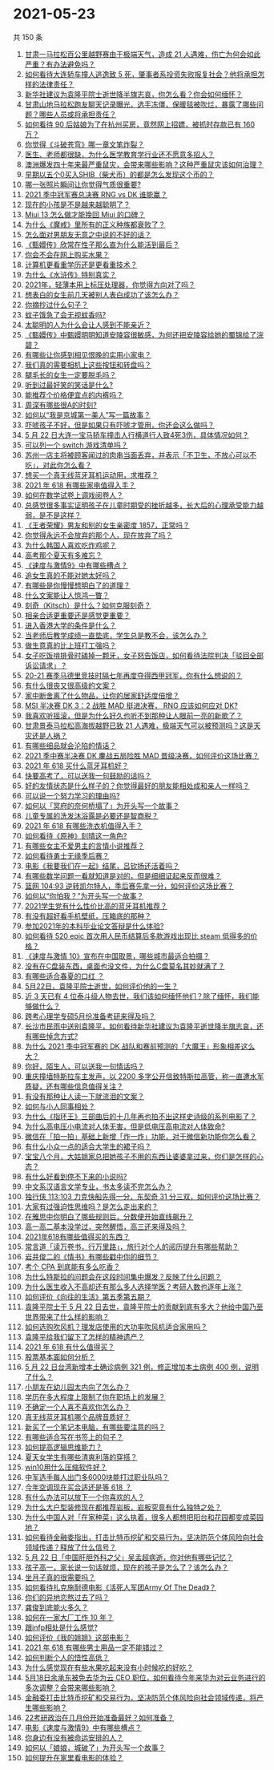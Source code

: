 # 2021-05-23

共 150 条

<!-- BEGIN -->
<!-- 最后更新时间 Sun May 23 2021 20:06:42 GMT+0800 (China Standard Time) -->

1. [甘肃一马拉松百公里越野赛由于极端天气，造成 21
   人遇难，伤亡为何会如此严重？有办法避免吗？](https://www.zhihu.com/question/460921357)
2. [如何看待大连轿车撞人逃逸致 5
   死，肇事者系投资失败报复社会？他将承担怎样的法律责任？](https://www.zhihu.com/question/460975066)
3. [新华社建议为袁隆平院士逝世降半旗志哀，你怎么看？你会如何缅怀？](https://www.zhihu.com/question/460853429)
4. [甘肃山地马拉松跑友聊天记录曝光，选手冻僵，保暖毯被吹烂，暴露了哪些问题？哪些人员或将承担责任？](https://www.zhihu.com/question/460936873)
5. [如何看待 90 后姑娘为了在杭州买房，竟然网上招嫖，被抓时存款已有 160
   万？](https://www.zhihu.com/question/460671555)
6. [你觉得《斗破苍穹》哪一章文笔炸裂？](https://www.zhihu.com/question/455079084)
7. [医生、老师都很缺，为什么医学教育学行业还不愿意多招人？](https://www.zhihu.com/question/455946878)
8. [澳洲爆发四十年来最严重鼠灾，会带来哪些影响？这种严重鼠灾该如何治理？](https://www.zhihu.com/question/460691340)
9. [早期以五个0买入SHIB（柴犬币）的都是怎么发现这个币的？](https://www.zhihu.com/question/459885822)
10. [哪一张照片瞬间让你觉得气质很重要?](https://www.zhihu.com/question/297341335)
11. [2021 季中冠军赛总决赛 RNG vs DK 谁能赢？](https://www.zhihu.com/question/460911288)
12. [现在的小孩是不是越来越聪明了？](https://www.zhihu.com/question/454361471)
13. [Miui 13 怎么做才能挽回 Miui 的口碑？](https://www.zhihu.com/question/460390365)
14. [为什么《魔戒》里所有的正义种族都衰败了？](https://www.zhihu.com/question/457060439)
15. [怎么面对男朋友无意之中说的不好的话？](https://www.zhihu.com/question/460839405)
16. [《甄嬛传》欣常在性子那么直为什么能活到最后？](https://www.zhihu.com/question/459465431)
17. [你会不会在网上购买水果？](https://www.zhihu.com/question/369801334)
18. [计算机更看重学历还是更看重技术？](https://www.zhihu.com/question/454783960)
19. [为什么《水浒传》特别真实？](https://www.zhihu.com/question/445932631)
20. [2021年，轻薄本用上标压处理器，你觉得方向对了吗？](https://www.zhihu.com/question/460874311)
21. [想表白的女生前几天被别人表白成功了该怎么办？](https://www.zhihu.com/question/457390121)
22. [你摘抄过什么句子？](https://www.zhihu.com/question/314121506)
23. [蚊子饿急了会无视蚊香吗?](https://www.zhihu.com/question/374704654)
24. [太聪明的人为什么会让人感到不能亲近？](https://www.zhihu.com/question/449801792)
25. [《甄嬛传》中甄嬛明明知道安陵容很敏感，为何还把安陵容给她的蜀锦给了浣碧？](https://www.zhihu.com/question/325114276)
26. [有哪些让你感到相见恨晚的实用小家电？](https://www.zhihu.com/question/425277382)
27. [我们真的需要相机上这些按钮和转盘吗？](https://www.zhihu.com/question/459960019)
28. [腿毛长的女生一定要脱毛吗？](https://www.zhihu.com/question/297055873)
29. [听到过最好笑的笑话是什么?](https://www.zhihu.com/question/458232484)
30. [能推荐个价格便宜点的内裤吗？](https://www.zhihu.com/question/408737469)
31. [周深有哪些很A的时刻?](https://www.zhihu.com/question/403704908)
32. [如何以“我是京城第一美人”写一篇故事？](https://www.zhihu.com/question/437673871)
33. [吓唬孩子不好，但是如果只有吓唬才管用，你还会这么做吗？](https://www.zhihu.com/question/460630935)
34. [5 月 22
    日大连一宝马轿车撞击人行横道行人致4死3伤，具体情况如何？](https://www.zhihu.com/question/460803059)
35. [可以列一个 switch 游戏清单吗？](https://www.zhihu.com/question/454703059)
36. [苏州一店主将被顾客闻过的肉串当面丢弃，并表示「不卫生，不放心可以不吃」，对此你怎么看？](https://www.zhihu.com/question/460604746)
37. [想买一个真无线蓝牙耳机运动用，求推荐？](https://www.zhihu.com/question/274765605)
38. [2021 年 618 有哪些家电值得入手？](https://www.zhihu.com/question/457694914)
39. [如何在数学试卷上调戏阅卷人？](https://www.zhihu.com/question/37124942)
40. [总感觉很多事实证明孩子在儿童时期受的挫折越多，长大后的心理承受能力越弱，是不是这样？](https://www.zhihu.com/question/266704437)
41. [《王者荣耀》男友和别的女生亲密度 1857，正常吗？](https://www.zhihu.com/question/460112550)
42. [你觉得永远不会放弃的那个人，现在放弃了吗？](https://www.zhihu.com/question/459833856)
43. [为什么韩国人喜欢吃炸鸡呢？](https://www.zhihu.com/question/22146758)
44. [高考那个夏天有多难忘？](https://www.zhihu.com/question/457178618)
45. [《速度与激情9》中有哪些槽点？](https://www.zhihu.com/question/460503368)
46. [追女生真的不能对她太好吗？](https://www.zhihu.com/question/435541311)
47. [有哪些是你慢慢想明白了的道理？](https://www.zhihu.com/question/350870631)
48. [什么文案能让人惊鸿一瞥？](https://www.zhihu.com/question/451181423)
49. [刻奇（Kitsch）是什么？如何克服刻奇？](https://www.zhihu.com/question/27039705)
50. [相亲合适更重要还是感觉更重要？](https://www.zhihu.com/question/459644756)
51. [进入香港大学的条件是什么？](https://www.zhihu.com/question/20458470)
52. [当老师后教学成绩一直垫底，学生总是教不会，该怎么办？](https://www.zhihu.com/question/454011860)
53. [做生意真的比上班打工强吗？](https://www.zhihu.com/question/327874416)
54. [女子吃饭啃排骨时磕掉一颗牙，女子怒告饭店，如何看待法院判决「驳回全部诉讼请求」？](https://www.zhihu.com/question/460584839)
55. [20-21
    赛季马德里竞技时隔七年再度夺得西甲冠军，你有什么想说的？](https://www.zhihu.com/question/460927424)
56. [有什么很丧又很高级的文案？](https://www.zhihu.com/question/444780653)
57. [家中断舍离了什么物品，让你的居家舒适度倍增？](https://www.zhihu.com/question/455207038)
58. [MSI 半决赛 DK 3：2 战胜 MAD 挺进决赛， RNG 应该如何应对
    DK?](https://www.zhihu.com/question/460911302)
59. [我喜欢听摇滚，但是为什么好久也听不到那种让人眼前一亮的新歌了？](https://www.zhihu.com/question/455885166)
60. [甘肃景泰马拉松高海拔越野已致 21
    人遇难，极端天气可以被预测吗？这是天灾还是人祸？](https://www.zhihu.com/question/460923810)
61. [有哪些细品就会沦陷的情话？](https://www.zhihu.com/question/428175362)
62. [2021 季中赛半决赛 DK 鏖战五局险胜 MAD
    晋级决赛，如何评价这场比赛？](https://www.zhihu.com/question/460860760)
63. [2021 年 618 买什么蓝牙耳机好？](https://www.zhihu.com/question/454900249)
64. [快要高考了，可以送我一句鼓励的话吗？](https://www.zhihu.com/question/460632413)
65. [好的友情状态是什么样子的？你觉得最好的朋友能相处成和亲人一样吗？](https://www.zhihu.com/question/460839642)
66. [可以说一个努力学习的理由吗?](https://www.zhihu.com/question/458937463)
67. [如何以「冥府的奈何桥塌了」为开头写一个故事？](https://www.zhihu.com/question/458115472)
68. [儿童专属的洗发沐浴露是必要还是智商税？](https://www.zhihu.com/question/460350405)
69. [2021 年 618 有哪些洗衣机值得入手？](https://www.zhihu.com/question/457255379)
70. [如何看待《原神》刻晴这一角色?](https://www.zhihu.com/question/421862145)
71. [有哪些女主不爱男主的言情小说推荐？](https://www.zhihu.com/question/332914640)
72. [如何看待勇士无缘季后赛？](https://www.zhihu.com/question/460793468)
73. [电影《我要我们在一起》结尾，吕钦扬还活着吗？](https://www.zhihu.com/question/460496887)
74. [有哪些数学问题一看就知道是对的，但是细细证起来反而很难？](https://www.zhihu.com/question/459708225)
75. [篮网 104:93
    逆转凯尔特人，季后赛先拿一分，如何评价这场比赛？](https://www.zhihu.com/question/460924514)
76. [如何以“你怕我？”为开头写一个故事？](https://www.zhihu.com/question/460340987)
77. [2021学生党有什么性价比高的蓝牙耳机推荐？](https://www.zhihu.com/question/454899465)
78. [有没有超好看手机壁纸，压箱底的那种？](https://www.zhihu.com/question/453445916)
79. [参加2021年的本科毕业论文答辩是什么体验?](https://www.zhihu.com/question/459519640)
80. [如何看待 520 epic 首次用人民币结算后多款游戏出现比 steam
    低得多的价格？](https://www.zhihu.com/question/460584796)
81. [《速度与激情 10》宣布在中国取景，哪些城市最适合拍摄？](https://www.zhihu.com/question/459923679)
82. [没有在C盘装东西，桌面也没文件，为什么C盘莫名其妙就满了？](https://www.zhihu.com/question/456677257)
83. [有哪些适合春夏的口红 ？](https://www.zhihu.com/question/319260175)
84. [5月22日，袁隆平院士逝世，如何评价他的一生？](https://www.zhihu.com/question/460808291)
85. [近 3 天已有 4
    位泰斗级人物去世，我们该如何缅怀他们？除了缅怀，我们能够做什么？](https://www.zhihu.com/question/460833743)
86. [跨考心理学专硕5月份准备考研来得及吗？](https://www.zhihu.com/question/455988340)
87. [长沙市民雨中送别袁隆平，如何看待新华社建议为袁隆平逝世降半旗志哀，还有哪些悼念方式?](https://www.zhihu.com/question/460850107)
88. [为什么 2021 季中冠军赛的 DK
    战队和赛前预测的「大魔王」形象相差这么大？](https://www.zhihu.com/question/459640343)
89. [你好，陌生人，可以送我一句情话吗？](https://www.zhihu.com/question/459899562)
90. [重庆撞墙特斯拉车主发声，以 2200
    多字公开信致特斯拉高管，称一直遭水军质疑，还有哪些信息值得关注？](https://www.zhihu.com/question/460684619)
91. [有没有那种让人读一下就流泪的文案？](https://www.zhihu.com/question/436353347)
92. [如何与小人同事相处？](https://www.zhihu.com/question/29195959)
93. [为什么《指环王》三部曲后的十几年再也拍不出这样史诗级的系列电影了？](https://www.zhihu.com/question/381939834)
94. [为什么高电压小电流对人体无害，但是低电压高电流对人体致命?](https://www.zhihu.com/question/388159656)
95. [微信在「拍一拍」基础上新增「炸一炸」功能，对于微信新功能你怎么看？](https://www.zhihu.com/question/460330878)
96. [有什么小众一点的适合大学生的裙子吗？](https://www.zhihu.com/question/454817357)
97. [宝宝八个月，大姑姐家总把她孩子不用的东西让婆婆拿过来，你们是怎样的心态？](https://www.zhihu.com/question/460493652)
98. [有什么好看到停不下来的小说吗?](https://www.zhihu.com/question/440502581)
99. [中文系汉语言文学专业，书太多读不完怎么办？](https://www.zhihu.com/question/353004487)
100. [独行侠 113:103 力克快船先得一分，东契奇 31
     分三双，如何评价这场比赛？](https://www.zhihu.com/question/460920237)
101. [大家有过强迫性思维吗？是怎么走出来的？](https://www.zhihu.com/question/400662217)
102. [在雅思中你明白了哪些规则后，分数便开始直线飙升？](https://www.zhihu.com/question/348084694)
103. [高一高二基本没学过，突然醒悟，高三还来得及吗？](https://www.zhihu.com/question/430476316)
104. [2021年618有哪些值得买的东西？](https://www.zhihu.com/question/456666788)
105. [常言道「读万卷书，行万里路」，旅行对个人的阅历提升有哪些帮助？](https://www.zhihu.com/question/460488793)
106. [岩井俊二的《情书》有哪些戳中你的细节？](https://www.zhihu.com/question/364130565)
107. [考个 CPA 到底能有多么吃香？](https://www.zhihu.com/question/335343858)
108. [为什么特斯拉的问题会在这段时间集中爆发？反映了什么问题？](https://www.zhihu.com/question/460594922)
109. [为什么医生收入不高却还有那么多人选择学医？考研人数也逐年上涨？](https://www.zhihu.com/question/459240182)
110. [如何评价《向往的生活》第五季第五期？](https://www.zhihu.com/question/460535700)
111. [袁隆平院士于 5 月 22
     日去世，袁隆平院士的贡献到底有多大？他给中国乃至世界带来了什么样的影响？](https://www.zhihu.com/question/460812976)
112. [如何选购吹风机？理发店使用的大功率吹风机适合家用吗？](https://www.zhihu.com/question/21798839)
113. [袁隆平给我们留下了怎样的精神遗产？](https://www.zhihu.com/question/460831392)
114. [2021 年 618 有什么值得买？](https://www.zhihu.com/question/456666024)
115. [股票基本面如何分析？](https://www.zhihu.com/question/23192771)
116. [5 月 22 日台湾新增本土确诊病例 321 例，修正增加本土病例 400
     例，说明了什么？](https://www.zhihu.com/question/460819141)
117. [小朋友在幼儿园太内向了怎么办？](https://www.zhihu.com/question/369964257)
118. [学历在多大程度上限制了你在职场上的发展？](https://www.zhihu.com/question/460617091)
119. [不确定一个人喜不喜欢你怎么办？](https://www.zhihu.com/question/457733429)
120. [真无线蓝牙耳机哪个品牌音质好？](https://www.zhihu.com/question/448219382)
121. [新买了一个笔记本电脑，有哪些要注意的吗？](https://www.zhihu.com/question/448396633)
122. [有哪些适合写在书签上的句子？](https://www.zhihu.com/question/354166347)
123. [如何提高逻辑思维能力？](https://www.zhihu.com/question/19599216)
124. [夏天女学生有哪些清爽利落的穿搭？](https://www.zhihu.com/question/395417374)
125. [win10用什么压缩软件好？](https://www.zhihu.com/question/267668022)
126. [中军选手每人出门多6000块能打过职业队吗？](https://www.zhihu.com/question/459668976)
127. [今年空调现在买合适还是等 618 ？](https://www.zhihu.com/question/457239251)
128. [有什么办法可以放下一个你喜欢的人？](https://www.zhihu.com/question/423049471)
129. [为什么大户型装修现在都推荐岩板，岩板究竟有什么独特之处？](https://www.zhihu.com/question/453836267)
130. [为什么中国人对「在家种菜」这么执着，很多人都想把阳台和花园都变成菜园地？](https://www.zhihu.com/question/460289845)
131. [如何看待金融委指出，打击比特币挖矿和交易行为，坚决防范个体风险向社会领域传递？释放了什么信号？](https://www.zhihu.com/question/460721703)
132. [5 月 22
     日「中国肝胆外科之父」吴孟超病逝，你对他有哪些记忆？](https://www.zhihu.com/question/460817685)
133. [孩子高一，家长说一句话就烦，现在的孩子是怎么了？该怎么办？](https://www.zhihu.com/question/446145871)
134. [坐月子真的很需要吗？](https://www.zhihu.com/question/430742837)
135. [如何看待扎克施耐德电影《活死人军团Army Of The
     Dead》？](https://www.zhihu.com/question/460696355)
136. [你们的异地恋熬过去了吗？](https://www.zhihu.com/question/460329836)
137. [龚俊到底能火多久？](https://www.zhihu.com/question/456965858)
138. [如何在一家大厂工作 10 年？](https://www.zhihu.com/question/460106786)
139. [跟infp相处是什么感觉?](https://www.zhihu.com/question/333771420)
140. [如何评价《我的姐姐》这部电影？](https://www.zhihu.com/question/453290146)
141. [2021 年 618 有哪些男士用品一定不能错过？](https://www.zhihu.com/question/457158249)
142. [如何判断个人的悟性高低？](https://www.zhihu.com/question/24123447)
143. [为什么感觉现在有些水果吃起来没有小时候吃的好吃？](https://www.zhihu.com/question/393480064)
144. [5月18日余承东被免去华为云 CEO
     职位，如何看待今年来华为对云业务进行的多次调整？会带来哪些影响？](https://www.zhihu.com/question/460199755)
145. [金融委打击比特币挖矿和交易行为，坚决防范个体风险向社会领域传递，将产生哪些影响？](https://www.zhihu.com/question/460718389)
146. [22考研政治在几月份开始准备最好？如何准备？](https://www.zhihu.com/question/460644315)
147. [电影《速度与激情9》中有哪些槽点？](https://www.zhihu.com/question/460424382)
148. [你身边有没有被命运安排的人？](https://www.zhihu.com/question/288026861)
149. [如何以「娘娘，城破了」为开头写一个故事？](https://www.zhihu.com/question/455531791)
150. [如何提升在家里看电影的体验？](https://www.zhihu.com/question/22997019)

<!-- END -->
